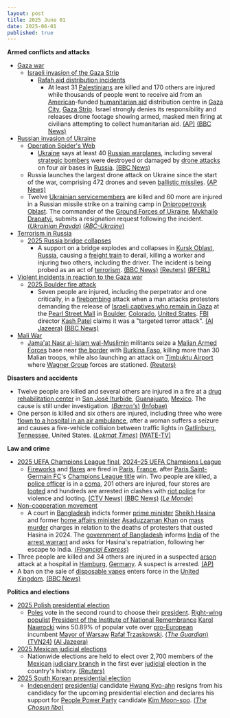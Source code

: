 ```yaml
---
layout: post
title: 2025 June 01
date: 2025-06-01
published: true
---
```



**Armed conflicts and attacks**

* [Gaza war](https://en.wikipedia.org/wiki/Gaza_war "Gaza war")
  + [Israeli invasion of the Gaza Strip](https://en.wikipedia.org/wiki/Israeli_invasion_of_the_Gaza_Strip "Israeli invasion of the Gaza Strip")
    - [Rafah aid distribution incidents](https://en.wikipedia.org/wiki/Rafah_aid_distribution_incidents "Rafah aid distribution incidents")
      * At least 31 [Palestinians](https://en.wikipedia.org/wiki/Palestinians "Palestinians") are killed and 170 others are injured while thousands of people went to receive aid from an [American](https://en.wikipedia.org/wiki/United_States "United States")-funded [humanitarian aid](https://en.wikipedia.org/wiki/Humanitarian_aid "Humanitarian aid") distribution centre in [Gaza City](https://en.wikipedia.org/wiki/Gaza_City "Gaza City"), [Gaza Strip](https://en.wikipedia.org/wiki/Gaza_Strip "Gaza Strip"). Israel strongly denies its responsibility and releases drone footage showing armed, masked men firing at civilians attempting to collect humanitarian aid. [(AP)](https://apnews.com/article/israel-palestinians-hamas-war-news-hostages-aid-06-01-2025-67688833abb96fc068c42d10da90a0a4) [(BBC News)](https://www.bbc.com/news/articles/c991j01lym3o)
* [Russian invasion of Ukraine](https://en.wikipedia.org/wiki/Russian_invasion_of_Ukraine "Russian invasion of Ukraine")
  + [Operation Spider's Web](https://en.wikipedia.org/wiki/Operation_Spider%27s_Web "Operation Spider's Web")
    - [Ukraine](https://en.wikipedia.org/wiki/Ukraine "Ukraine") says at least 40 [Russian warplanes](https://en.wikipedia.org/wiki/Russian_Air_Force "Russian Air Force"), including several [strategic bombers](https://en.wikipedia.org/wiki/Strategic_bomber "Strategic bomber") were destroyed or damaged by [drone attacks](https://en.wikipedia.org/wiki/Drone_warfare "Drone warfare") on four air bases in [Russia](https://en.wikipedia.org/wiki/Russia "Russia"). [(BBC News)](https://www.bbc.com/news/live/cgrg7kelk45t)
  + Russia launches the largest drone attack on Ukraine since the start of the war, comprising 472 drones and seven [ballistic missiles](https://en.wikipedia.org/wiki/Ballistic_missile "Ballistic missile"). [(AP News)](https://apnews.com/article/russia-ukraine-war-sumy-region-18966d4b286ffb6f4e764b94a6afaf61)
  + Twelve [Ukrainian servicemembers](https://en.wikipedia.org/wiki/Ukrainian_Armed_Forces "Ukrainian Armed Forces") are killed and 60 more are injured in a Russian missile strike on a training camp in [Dnipropetrovsk Oblast](https://en.wikipedia.org/wiki/Dnipropetrovsk_Oblast "Dnipropetrovsk Oblast"). The commander of the [Ground Forces of Ukraine](https://en.wikipedia.org/wiki/Ground_Forces_of_Ukraine "Ground Forces of Ukraine"), [Mykhailo Drapatyi](https://en.wikipedia.org/wiki/Mykhailo_Drapatyi "Mykhailo Drapatyi"), submits a resignation request following the incident. [(*Ukrainian Pravda*)](https://www.pravda.com.ua/news/2025/06/1/7515066/) [(*RBC-Ukraine*)](https://www.rbc.ua/rus/news/udar-rf-navchalnomu-pidrozdilu-suhoputnih-1748777742.html)
* [Terrorism in Russia](https://en.wikipedia.org/wiki/Terrorism_in_Russia "Terrorism in Russia")
  + [2025 Russia bridge collapses](https://en.wikipedia.org/wiki/2025_Russia_bridge_collapses "2025 Russia bridge collapses")
    - A support on a bridge explodes and collapses in [Kursk Oblast](https://en.wikipedia.org/wiki/Kursk_Oblast "Kursk Oblast"), [Russia](https://en.wikipedia.org/wiki/Russia "Russia"), causing a [freight train](https://en.wikipedia.org/wiki/Freight_train "Freight train") to derail, killing a worker and injuring two others, including the driver. The incident is being probed as an act of [terrorism](https://en.wikipedia.org/wiki/Terrorism "Terrorism"). [(BBC News)](https://www.bbc.com/news/articles/cr7zjy89304o) [(Reuters)](https://www.reuters.com/world/bridge-collapses-russias-bryansk-region-that-borders-ukraine-governor-says-2025-05-31/) [(RFERL)](https://www.rferl.org/a/russia-train-bryansk-klimov-derailment/33430473.html)
* [Violent incidents in reaction to the Gaza war](https://en.wikipedia.org/wiki/Violent_incidents_in_reaction_to_the_Gaza_war "Violent incidents in reaction to the Gaza war")
  + [2025 Boulder fire attack](https://en.wikipedia.org/wiki/2025_Boulder_fire_attack "2025 Boulder fire attack")
    - Seven people are injured, including the perpetrator and one critically, in a [firebombing](https://en.wikipedia.org/wiki/Firebombing "Firebombing") attack when a man attacks protestors demanding the release of [Israeli captives who remain in Gaza](https://en.wikipedia.org/wiki/Gaza_war_hostage_crisis "Gaza war hostage crisis") at the [Pearl Street Mall](https://en.wikipedia.org/wiki/Pearl_Street_Mall "Pearl Street Mall") in [Boulder](https://en.wikipedia.org/wiki/Boulder%2C_Colorado "Boulder, Colorado"), [Colorado](https://en.wikipedia.org/wiki/Colorado "Colorado"), [United States](https://en.wikipedia.org/wiki/United_States "United States"). [FBI](https://en.wikipedia.org/wiki/Federal_Bureau_of_Investigation "Federal Bureau of Investigation") director [Kash Patel](https://en.wikipedia.org/wiki/Kash_Patel "Kash Patel") claims it was a "targeted terror attack". [(Al Jazeera)](https://www.aljazeera.com/news/2025/6/1/several-people-wounded-in-attack-in-us-city-of-boulder-coloradol) [(BBC News)](https://www.bbc.com/news/live/cjdx44kx5zxt)
* [Mali War](https://en.wikipedia.org/wiki/Mali_War "Mali War")
  + [Jama'at Nasr al-Islam wal-Muslimin](https://en.wikipedia.org/wiki/Jama%27at_Nasr_al-Islam_wal-Muslimin "Jama'at Nasr al-Islam wal-Muslimin") militants seize a [Malian Armed Forces](https://en.wikipedia.org/wiki/Malian_Armed_Forces "Malian Armed Forces") base near [the border](https://en.wikipedia.org/wiki/Burkina_Faso%E2%80%93Mali_border "Burkina Faso–Mali border") with [Burkina Faso](https://en.wikipedia.org/wiki/Burkina_Faso "Burkina Faso"), killing more than 30 Malian troops, while also launching an attack on [Timbuktu Airport](https://en.wikipedia.org/wiki/Timbuktu_Airport "Timbuktu Airport") where [Wagner Group](https://en.wikipedia.org/wiki/Wagner_Group "Wagner Group") forces are stationed. [(Reuters)](https://www.reuters.com/world/africa/insurgents-overrun-mali-base-killing-dozens-soldiers-sources-say-2025-06-02/)

**Disasters and accidents**

* Twelve people are killed and several others are injured in a fire at a [drug rehabilitation center](https://en.wikipedia.org/wiki/Drug_rehabilitation "Drug rehabilitation") in [San José Iturbide](https://en.wikipedia.org/wiki/San_Jos%C3%A9_Iturbide "San José Iturbide"), [Guanajuato](https://en.wikipedia.org/wiki/Guanajuato "Guanajuato"), [Mexico](https://en.wikipedia.org/wiki/Mexico "Mexico"). The cause is still under investigation. [(*Barron's*)](https://www.barrons.com/news/12-dead-in-fire-at-mexican-drug-rehabilitation-center-prosecutors-8a812949?refsec=topics_afp-news) [(Infobae)](https://www.infobae.com/mexico/2025/06/01/confirman-12-muertos-tras-incendio-en-centro-de-rehabilitacion-de-san-jose-iturbide-guanajuato/)
* One person is killed and six others are injured, including three who were [flown to a hospital in an air ambulance](https://en.wikipedia.org/wiki/Air_medical_services#air_ambulance "Air medical services"), after a woman suffers a seizure and causes a five-vehicle collision between traffic lights in [Gatlinburg](https://en.wikipedia.org/wiki/Gatlinburg%2C_Tennessee "Gatlinburg, Tennessee"), [Tennessee](https://en.wikipedia.org/wiki/Tennessee "Tennessee"), United States. [(*Lokmat Times*)](https://www.lokmattimes.com/international/tennessee-one-killed-several-injured-after-woman-suffers-seizure-while-driving-hits-pedestrians-and-vehicles-in-gatlinburg-a517/) [(WATE-TV)](https://www.wate.com/news/multi-car-accident-on-parkway-in-gatlinburg/)

**Law and crime**

* [2025 UEFA Champions League final](https://en.wikipedia.org/wiki/2025_UEFA_Champions_League_final "2025 UEFA Champions League final"), [2024–25 UEFA Champions League](https://en.wikipedia.org/wiki/2024%E2%80%9325_UEFA_Champions_League "2024–25 UEFA Champions League")
  + [Fireworks](https://en.wikipedia.org/wiki/Fireworks "Fireworks") and [flares](https://en.wikipedia.org/wiki/Flare "Flare") are fired in [Paris](https://en.wikipedia.org/wiki/Paris "Paris"), [France](https://en.wikipedia.org/wiki/France "France"), after [Paris Saint-Germain FC](https://en.wikipedia.org/wiki/Paris_Saint-Germain_FC "Paris Saint-Germain FC")'s [Champions League title](https://en.wikipedia.org/wiki/UEFA_Champions_League "UEFA Champions League") win. Two people are killed, a [police officer](https://en.wikipedia.org/wiki/Paris_Police_Prefecture "Paris Police Prefecture") is in a [coma](https://en.wikipedia.org/wiki/Coma "Coma"), 201 others are injured, four stores are [looted](https://en.wikipedia.org/wiki/Looting "Looting") and hundreds are arrested in clashes with [riot police](https://en.wikipedia.org/wiki/Riot_police "Riot police") for violence and looting. [(CTV News)](https://www.ctvnews.ca/world/article/2-fans-died-and-an-officer-is-in-a-coma-after-champions-league-celebrations-in-france/) [(BBC News)](https://www.bbc.co.uk/news/articles/ckgqyg325gno) [(*Le Monde*)](https://www.lemonde.fr/en/sports/article/2025/06/01/paris-erupts-with-flares-and-fireworks-the-eiffel-tower-lit-up-in-blue-and-red-after-psg-s-champions-league-title_6741878_9.html)
* [Non-cooperation movement](https://en.wikipedia.org/wiki/Non-cooperation_movement_%282024%29 "Non-cooperation movement (2024)")
  + A court in [Bangladesh](https://en.wikipedia.org/wiki/Bangladesh "Bangladesh") indicts former [prime minister](https://en.wikipedia.org/wiki/Prime_Minister_of_Bangladesh "Prime Minister of Bangladesh") [Sheikh Hasina](https://en.wikipedia.org/wiki/Sheikh_Hasina "Sheikh Hasina") and former [home affairs minister](https://en.wikipedia.org/wiki/Minister_of_Home_Affairs_%28Bangladesh%29 "Minister of Home Affairs (Bangladesh)") [Asaduzzaman Khan](https://en.wikipedia.org/wiki/Asaduzzaman_Khan "Asaduzzaman Khan") on [mass murder](https://en.wikipedia.org/wiki/Mass_murder "Mass murder") charges in relation to the deaths of protesters that ousted Hasina in 2024. The [government of Bangladesh](https://en.wikipedia.org/wiki/Government_of_Bangladesh "Government of Bangladesh") informs [India](https://en.wikipedia.org/wiki/India "India") of the [arrest warrant](https://en.wikipedia.org/wiki/Arrest_warrant "Arrest warrant") and asks for Hasina's repatriation, following her escape to India. [(*Financial Express*)](https://www.financialexpress.com/world-news/ousted-bangladesh-pm-sheikh-hasina-faces-trial-for-mass-murder-could-get-death-penalty-if-convicted/3864635/)
* Three people are killed and 34 others are injured in a suspected [arson](https://en.wikipedia.org/wiki/Arson "Arson") attack at a hospital in [Hamburg](https://en.wikipedia.org/wiki/Hamburg "Hamburg"), [Germany](https://en.wikipedia.org/wiki/Germany "Germany"). A suspect is arrested. [(AP)](https://apnews.com/article/germany-hamburg-hospital-fire-patients-killed-2e7cef97031023382e7fd9e6bedc1aac)
* A ban on the sale of [disposable vapes](https://en.wikipedia.org/wiki/Electronic_cigarette "Electronic cigarette") enters force in the [United Kingdom](https://en.wikipedia.org/wiki/United_Kingdom "United Kingdom"). [(BBC News)](https://www.bbc.co.uk/news/articles/c80kxx2xr77o)

**Politics and elections**

* [2025 Polish presidential election](https://en.wikipedia.org/wiki/2025_Polish_presidential_election "2025 Polish presidential election")
  + [Poles](https://en.wikipedia.org/wiki/Polish_people "Polish people") vote in the second round to choose their [president](https://en.wikipedia.org/wiki/President_of_Poland "President of Poland"). [Right-wing populist](https://en.wikipedia.org/wiki/Right-wing_populist "Right-wing populist") [President of the Institute of National Remembrance](https://en.wikipedia.org/wiki/Institute_of_National_Remembrance "Institute of National Remembrance") [Karol Nawrocki](https://en.wikipedia.org/wiki/Karol_Nawrocki "Karol Nawrocki") wins 50.89% of popular vote over [pro-European](https://en.wikipedia.org/wiki/Pro-European "Pro-European") incumbent [Mayor of Warsaw](https://en.wikipedia.org/wiki/Mayor_of_Warsaw "Mayor of Warsaw") [Rafał Trzaskowski](https://en.wikipedia.org/wiki/Rafa%C5%82_Trzaskowski "Rafał Trzaskowski"). [(*The Guardian*)](https://www.theguardian.com/world/2025/jun/01/poland-goes-to-the-polls-in-second-round-of-close-fought-presidential-election) [(TVN24)](https://tvn24.pl/polska/wybory-prezydenckie-2025-kto-wygral-dane-pkw-ze-100-procent-obwodow-glosowania-st8491422) [(Al Jazeera)](https://www.aljazeera.com/news/2025/6/2/karol-nawrocki-wins-polands-presidential-election-media-reports-say)
* [2025 Mexican judicial elections](https://en.wikipedia.org/wiki/2025_Mexican_judicial_elections "2025 Mexican judicial elections")
  + Nationwide elections are held to elect over 2,700 members of the [Mexican](https://en.wikipedia.org/wiki/Mexico "Mexico") [judiciary branch](https://en.wikipedia.org/wiki/Judiciary_of_Mexico "Judiciary of Mexico") in the first ever [judicial](https://en.wikipedia.org/wiki/Judiciary "Judiciary") election in the country's history. [(Reuters)](https://www.reuters.com/world/americas/mexico-votes-first-judicial-election-amid-concerns-over-rule-law-2025-06-01/)
* [2025 South Korean presidential election](https://en.wikipedia.org/wiki/2025_South_Korean_presidential_election "2025 South Korean presidential election")
  + [Independent](https://en.wikipedia.org/wiki/Independent_%28politician%29 "Independent (politician)") [presidential](https://en.wikipedia.org/wiki/President_of_South_Korea "President of South Korea") candidate [Hwang Kyo-ahn](https://en.wikipedia.org/wiki/Hwang_Kyo-ahn "Hwang Kyo-ahn") resigns from his candidacy for the upcoming presidential election and declares his support for [People Power Party](https://en.wikipedia.org/wiki/People_Power_Party_%28South_Korea%29 "People Power Party (South Korea)") candidate [Kim Moon-soo](https://en.wikipedia.org/wiki/Kim_Moon-soo_%28politician%29 "Kim Moon-soo (politician)"). [(*The Chosun Ilbo*)](https://www.chosun.com/english/national-en/2025/06/01/TW2LTDSEHNDYBC46QQVPMS4YWI/)
